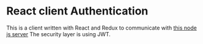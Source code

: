 # React client Authentication

This is a client written with React and Redux to communicate with
 [this node js server](https://github.com/Yves-T/NODE_JWT_AUTHENTICATION)
 The security layer is using JWT.
